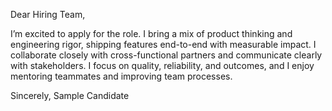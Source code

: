 Dear Hiring Team,

I’m excited to apply for the role. I bring a mix of product thinking and engineering rigor, shipping features end-to-end with measurable impact. I collaborate closely with cross-functional partners and communicate clearly with stakeholders. I focus on quality, reliability, and outcomes, and I enjoy mentoring teammates and improving team processes.

Sincerely,
Sample Candidate

